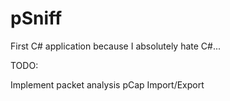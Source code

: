 # pSniff

First C# application because I absolutely hate C#...

TODO:

Implement packet analysis
pCap Import/Export
